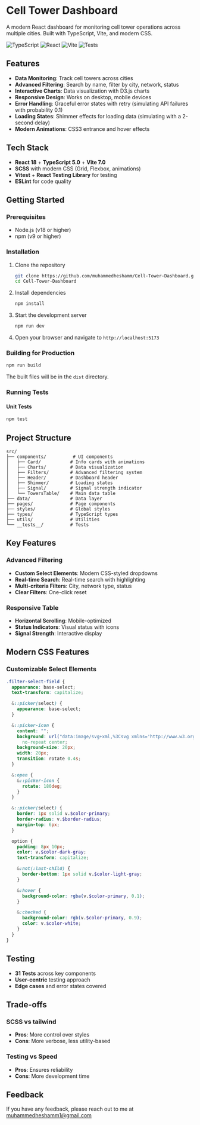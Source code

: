 # Cell Tower Dashboard

A modern React dashboard for monitoring cell tower operations across multiple cities. Built with TypeScript, Vite, and modern CSS.

![TypeScript](https://img.shields.io/badge/TypeScript-5.0-blue)
![React](https://img.shields.io/badge/React-18-blue)
![Vite](https://img.shields.io/badge/Vite-7.0-purple)
![Tests](https://img.shields.io/badge/Tests-31%20passing-brightgreen)

## Features

- **Data Monitoring**: Track cell towers across cities
- **Advanced Filtering**: Search by name, filter by city, network, status
- **Interactive Charts**: Data visualization with D3.js charts
- **Responsive Design**: Works on desktop, mobile devices
- **Error Handling**: Graceful error states with retry (simulating API failures with probability 0.1)
- **Loading States**: Shimmer effects for loading data (simulating with a 2-second delay)
- **Modern Animations**: CSS3 entrance and hover effects

## Tech Stack

- **React 18** + **TypeScript 5.0** + **Vite 7.0**
- **SCSS** with modern CSS (Grid, Flexbox, animations)
- **Vitest** + **React Testing Library** for testing
- **ESLint** for code quality

## Getting Started

### Prerequisites

- Node.js (v18 or higher)
- npm (v9 or higher)

### Installation

1. Clone the repository

   ```bash
   git clone https://github.com/muhammedheshamm/Cell-Tower-Dashboard.git
   cd Cell-Tower-Dashboard
   ```

2. Install dependencies

   ```bash
   npm install
   ```

3. Start the development server

   ```bash
   npm run dev
   ```

4. Open your browser and navigate to `http://localhost:5173`

### Building for Production

```bash
npm run build
```

The built files will be in the `dist` directory.

### Running Tests

#### Unit Tests

```bash
npm test
```

## Project Structure

```
src/
├── components/          # UI components
│   ├── Card/           # Info cards with animations
│   ├── Charts/         # Data visualization
│   ├── Filters/        # Advanced filtering system
│   ├── Header/         # Dashboard header
│   ├── Shimmer/        # Loading states
│   ├── Signal/         # Signal strength indicator
│   └── TowersTable/    # Main data table
├── data/               # Data layer
├── pages/              # Page components
├── styles/             # Global styles
├── types/              # TypeScript types
├── utils/              # Utilities
└── __tests__/          # Tests
```

## Key Features

### Advanced Filtering

- **Custom Select Elements**: Modern CSS-styled dropdowns
- **Real-time Search**: Real-time search with highlighting
- **Multi-criteria Filters**: City, network type, status
- **Clear Filters**: One-click reset

### Responsive Table

- **Horizontal Scrolling**: Mobile-optimized
- **Status Indicators**: Visual status with icons
- **Signal Strength**: Interactive display

## Modern CSS Features

### Customizable Select Elements

```scss
.filter-select-field {
  appearance: base-select;
  text-transform: capitalize;

  &::picker(select) {
    appearance: base-select;
  }

  &::picker-icon {
    content: "";
    background: url("data:image/svg+xml,%3Csvg xmlns='http://www.w3.org/2000/svg' viewBox='0 0 24 24'%3E%3Cpath d='M7.41 8.59L12 13.17l4.59-4.58L18 10l-6 6-6-6z'/%3E%3C/svg%3E")
      no-repeat center;
    background-size: 20px;
    width: 20px;
    transition: rotate 0.4s;
  }

  &:open {
    &::picker-icon {
      rotate: 180deg;
    }
  }

  &::picker(select) {
    border: 1px solid v.$color-primary;
    border-radius: v.$border-radius;
    margin-top: 6px;
  }

  option {
    padding: 8px 10px;
    color: v.$color-dark-gray;
    text-transform: capitalize;

    &:not(:last-child) {
      border-bottom: 1px solid v.$color-light-gray;
    }

    &:hover {
      background-color: rgba(v.$color-primary, 0.1);
    }

    &:checked {
      background-color: rgb(v.$color-primary, 0.9);
      color: v.$color-white;
    }
  }
}
```

## Testing

- **31 Tests** across key components
- **User-centric** testing approach
- **Edge cases** and error states covered

## Trade-offs

### SCSS vs tailwind

- **Pros**: More control over styles
- **Cons**: More verbose, less utility-based

### Testing vs Speed

- **Pros**: Ensures reliability
- **Cons**: More development time

## Feedback

If you have any feedback, please reach out to me at muhammedheshamm1@gmail.com

